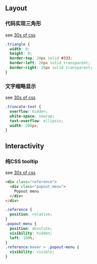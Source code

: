

## Layout

### 代码实现三角形
see [30s of css](https://atomiks.github.io/30-seconds-of-css/#triangle)
```css
.triangle {
  width: 0;
  height: 0;
  border-top: 20px solid #333;
  border-left: 20px solid transparent;
  border-right: 20px solid transparent;
}
```

### 文字缩略显示
see [30s of css](https://atomiks.github.io/30-seconds-of-css/#truncate-text)

```css
.truncate-text {
  overflow: hidden;
  white-space: nowrap;
  text-overflow: ellipsis;
  width: 200px;
}
```
## Interactivity

### 纯CSS tooltip
see [30s of css](https://atomiks.github.io/30-seconds-of-css/#popout-menu)

```html
<div class="reference">
  <div class="popout-menu">
    Popout menu
  </div>
</div>

```

```css
.reference {
  position: relative;
}
.popout-menu {
  position: absolute;
  visibility: hidden;
  left: 100%;
}
.reference:hover > .popout-menu {
  visibility: visible;
}
```